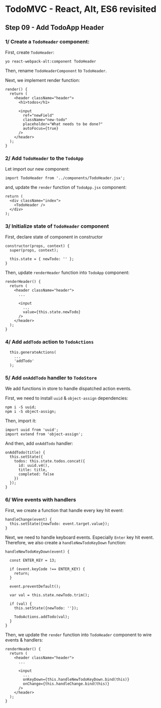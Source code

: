 
# TodoMVC - React, Alt, ES6 revisited


## Step 09 - Add TodoApp Header


### 1/ Create a `TodoHeader` component:

First, create `TodoHeader`:

```
yo react-webpack-alt:component TodoHeader
```

Then, rename `TodoHeaderComponent` to `TodoHeader`.

Next, we implement render function:

```
render() {
  return (
    <header className="header">
      <h1>todos</h1>
    
      <input
        ref="newField"
        className="new-todo"
        placeholder="What needs to be done?"
        autoFocus={true}
      />
    </header>
  );
}
```


### 2/ Add `TodoHeader` to the `TodoApp`

Let import our new component:

```
import TodoHeader from '../components/TodoHeader.jsx';
``` 

and, update the `render` function of `TodoApp.jsx` component:

``` 
return (
  <div className="index">
    <TodoHeader />
  </div>
);
``` 


### 3/ Initialize state of `TodoHeader` component

First, declare state of component in constructor

```
constructor(props, context) {
  super(props, context);

  this.state = { newTodo: '' };
}
```

Then, update `renderHeader` function into `TodoApp` component:


``` 
renderHeader() {
  return (
    <header className="header">
      ...
      
      <input
        ...
        value={this.state.newTodo}
      />
    </header>
  );
}
``` 


### 4/ Add `addTodo` action to `TodoActions`

```
  this.generateActions(
    ...
    'addTodo'
  );
```


### 5/ Add `onAddTodo` handler to `TodoStore`


We add functions in store to handle dispatched action events.

First, we need to install `uuid` & `object-assign` dependencies: 

``` 
npm i -S uuid;
npm i -S object-assign;
``` 

Then, import it:

``` 
import uuid from 'uuid';
import extend from 'object-assign';

``` 

And then, add `onAddTodo` handler:

```
onAddTodo(title) {
  this.setState({
    todos: this.state.todos.concat({
      id: uuid.v4(),
      title: title,
      completed: false
    })
  });
}
```



### 6/ Wire events with handlers


First, we create a function that handle every key hit event:

``` 
handleChange(event) {
  this.setState({newTodo: event.target.value});
}
```

Next, we need to handle keyboard events. Especially `Enter` key hit event. Therefore, we  also create a `handleNewTodoKeyDown` function:

```
handleNewTodoKeyDown(event) {

  const ENTER_KEY = 13;

  if (event.keyCode !== ENTER_KEY) {
    return;
  }

  event.preventDefault();

  var val = this.state.newTodo.trim();

  if (val) {
    this.setState({newTodo: ''});

    TodoActions.addTodo(val);
  }
}
``` 

Then, we update the `render` function into `TodoHeader` component to wire events & handlers:

``` 
renderHeader() {
  return (
    <header className="header">
      ...
      
      <input
        ...
        onKeyDown={this.handleNewTodoKeyDown.bind(this)}
        onChange={this.handleChange.bind(this)}
      />
    </header>
  );
}
``` 

